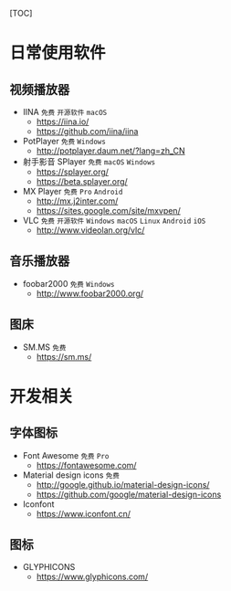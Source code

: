 [TOC]

# 日常使用软件 

## 视频播放器

* IINA `免费` `开源软件` `macOS`
  * https://iina.io/
  * https://github.com/iina/iina
* PotPlayer `免费` `Windows`
  * http://potplayer.daum.net/?lang=zh_CN
* 射手影音 SPlayer `免费` `macOS` `Windows`
  * https://splayer.org/
  * https://beta.splayer.org/
* MX Player `免费` `Pro` `Android`
  * http://mx.j2inter.com/
  * https://sites.google.com/site/mxvpen/
* VLC `免费` `开源软件` `Windows` `macOS` `Linux` `Android` `iOS`
  * http://www.videolan.org/vlc/

## 音乐播放器

* foobar2000 `免费` `Windows`
  * http://www.foobar2000.org/

## 图床

* SM.MS `免费`
  * https://sm.ms/

# 开发相关

## 字体图标

* Font Awesome `免费` `Pro` 
  * https://fontawesome.com/
* Material design icons `免费`
  * http://google.github.io/material-design-icons/
  * https://github.com/google/material-design-icons
* Iconfont
  * https://www.iconfont.cn/

## 图标

* GLYPHICONS
  * https://www.glyphicons.com/